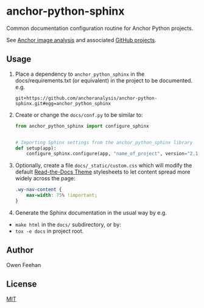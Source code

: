 #  anchor-python-sphinx

Common documentation configuration routine for Anchor Python projects.

See [Anchor image analysis](https://www.anchoranalysis.org/) and associated [GitHub projects](https://github.com/anchoranalysis/).

## Usage

1.	Place a dependency to `anchor_python_sphinx` in the docs/requirements.txt (or equivalent) in the project to    be documented. e.g.

	```
	git+https://github.com/anchoranalysis/anchor-python-sphinx.git#egg=anchor_python_sphinx
	```

2.	Create or change the `docs/conf.py` to be similar to:

	```python
	from anchor_python_sphinx import configure_sphinx
	
	
	# Importing Sphinx settings from the anchor_python_sphinx library
	def setup(app):
	    configure_sphinx.configure(app, "name_of_project", version="2.1", author="John Doe")
	```

3.	Optionally, create a file `docs/_static/custom.css` which will modify the default [Read-the-Docs Theme](https://sphinx-rtd-theme.readthedocs.io/en/stable/) stylesheets to let content spread more widely across the page:
	
	```css
	.wy-nav-content {
	    max-width: 75% !important;
	}
	```

4.	Generate the Sphinx documentation in the usual way by e.g.

- `make html` in the `docs/` subdirectory, or by:
- `tox -e docs` in project root.


## Author

Owen Feehan

## License

[MIT](LICENSE)
